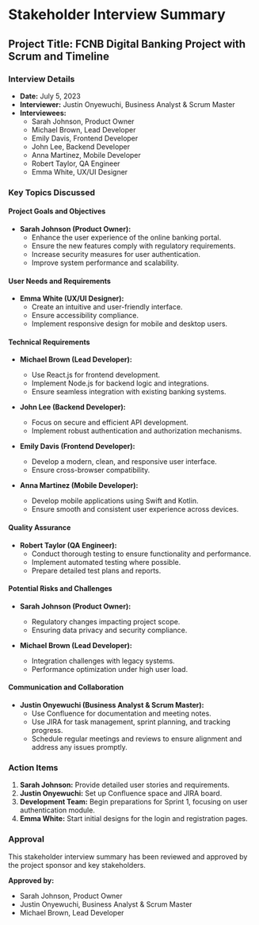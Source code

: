 # Stakeholder Interview Summary

## Project Title: FCNB Digital Banking Project with Scrum and Timeline

### Interview Details
- **Date:** July 5, 2023
- **Interviewer:** Justin Onyewuchi, Business Analyst & Scrum Master
- **Interviewees:** 
  - Sarah Johnson, Product Owner
  - Michael Brown, Lead Developer
  - Emily Davis, Frontend Developer
  - John Lee, Backend Developer
  - Anna Martinez, Mobile Developer
  - Robert Taylor, QA Engineer
  - Emma White, UX/UI Designer

### Key Topics Discussed

#### Project Goals and Objectives
- **Sarah Johnson (Product Owner):**
  - Enhance the user experience of the online banking portal.
  - Ensure the new features comply with regulatory requirements.
  - Increase security measures for user authentication.
  - Improve system performance and scalability.

#### User Needs and Requirements
- **Emma White (UX/UI Designer):**
  - Create an intuitive and user-friendly interface.
  - Ensure accessibility compliance.
  - Implement responsive design for mobile and desktop users.

#### Technical Requirements
- **Michael Brown (Lead Developer):**
  - Use React.js for frontend development.
  - Implement Node.js for backend logic and integrations.
  - Ensure seamless integration with existing banking systems.

- **John Lee (Backend Developer):**
  - Focus on secure and efficient API development.
  - Implement robust authentication and authorization mechanisms.

- **Emily Davis (Frontend Developer):**
  - Develop a modern, clean, and responsive user interface.
  - Ensure cross-browser compatibility.

- **Anna Martinez (Mobile Developer):**
  - Develop mobile applications using Swift and Kotlin.
  - Ensure smooth and consistent user experience across devices.

#### Quality Assurance
- **Robert Taylor (QA Engineer):**
  - Conduct thorough testing to ensure functionality and performance.
  - Implement automated testing where possible.
  - Prepare detailed test plans and reports.

#### Potential Risks and Challenges
- **Sarah Johnson (Product Owner):**
  - Regulatory changes impacting project scope.
  - Ensuring data privacy and security compliance.

- **Michael Brown (Lead Developer):**
  - Integration challenges with legacy systems.
  - Performance optimization under high user load.

#### Communication and Collaboration
- **Justin Onyewuchi (Business Analyst & Scrum Master):**
  - Use Confluence for documentation and meeting notes.
  - Use JIRA for task management, sprint planning, and tracking progress.
  - Schedule regular meetings and reviews to ensure alignment and address any issues promptly.

### Action Items
1. **Sarah Johnson:** Provide detailed user stories and requirements.
2. **Justin Onyewuchi:** Set up Confluence space and JIRA board.
3. **Development Team:** Begin preparations for Sprint 1, focusing on user authentication module.
4. **Emma White:** Start initial designs for the login and registration pages.

### Approval
This stakeholder interview summary has been reviewed and approved by the project sponsor and key stakeholders.

**Approved by:**
- Sarah Johnson, Product Owner
- Justin Onyewuchi, Business Analyst & Scrum Master
- Michael Brown, Lead Developer

